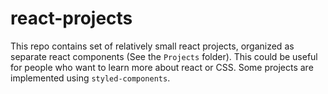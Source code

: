 # react-projects

This repo contains set of relatively small react projects, organized as separate react components (See the `Projects` folder).
This could be useful for people who want to learn more about react or CSS. Some projects are implemented using `styled-components`.
